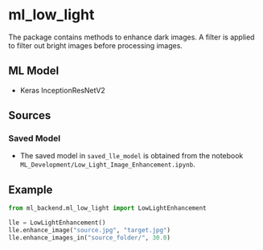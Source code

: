 # ml_low_light

The package contains methods to enhance dark images. 
A filter is applied to filter out bright images before
processing images. 

## ML Model

- Keras InceptionResNetV2

## Sources

### Saved Model

- The saved model in `saved_lle_model` is obtained from the notebook 
  `ML_Development/Low_Light_Image_Enhancement.ipynb`.

## Example

```python
from ml_backend.ml_low_light import LowLightEnhancement

lle = LowLightEnhancement()
lle.enhance_image("source.jpg", "target.jpg")
lle.enhance_images_in("source_folder/", 30.0)
```
